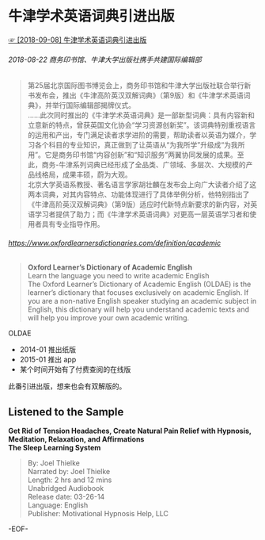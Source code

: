 # 牛津学术英语词典引进出版  
[☞ [2018-09-08] 牛津学术英语词典引进出版 ](https://mp.weixin.qq.com/s/40Yxd255OK6qsGVQ_wmWYQ)    
  
  
###### 2018-08-22 商务印书馆、牛津大学出版社携手共建国际编辑部  
>第25届北京国际图书博览会上，商务印书馆和牛津大学出版社联合举行新书发布会，推出《牛津高阶英汉双解词典》（第9版）和《牛津学术英语词典》，并举行国际编辑部揭牌仪式。  
……此次同时推出的《牛津学术英语词典》是一部新型词典：具有内容新和立意新的特点，曾获英国文化协会“学习资源创新奖”。该词典特别重视语言的运用和产出，专门满足读者求学进阶的需要，帮助读者以英语为媒介，学习各个科目的专业知识，真正做到了让英语从“为我所学”升级成“为我所用”。它是商务印书馆“内容创新”和“知识服务”两翼协同发展的成果。至此，商务-牛津系列词典已经形成了全品类、广领域、多层次、大规模的产品线格局，成果丰硕，蔚为大观。  
北京大学英语系教授、著名语言学家胡壮麟在发布会上向广大读者介绍了这两本词典，对其内容特点、功能体现进行了具体举例分析，他特别指出了《牛津高阶英汉双解词典》（第9版）适应时代新特点新要求的新内容，对英语学习者提供了助力；而《牛津学术英语词典》对更高一层英语学习者和使用者具有专业指导作用。  
  
  
###### https://www.oxfordlearnersdictionaries.com/definition/academic  
>**Oxford Learner’s Dictionary of Academic English**  
Learn the language you need to write academic English  
The Oxford Learner’s Dictionary of Academic English (OLDAE) is the learner’s dictionary that focuses exclusively on academic English. If you are a non-native English speaker studying an academic subject in English, this dictionary will help you understand academic texts and will help you improve your own academic writing.  
  
OLDAE  
- 2014-01 推出纸版  
- 2015-01 推出 app  
- 某个时间开始有了付费查阅的在线版  
  
此番引进出版，想来也会有双解版的。  
  
  
  
## Listened to the Sample  
**Get Rid of Tension Headaches, Create Natural Pain Relief with Hypnosis, Meditation, Relaxation, and Affirmations  
The Sleep Learning System**  
>By: Joel Thielke  
Narrated by: Joel Thielke  
Length: 2 hrs and 12 mins  
Unabridged Audiobook  
Release date: 03-26-14  
Language: English  
Publisher: Motivational Hypnosis Help, LLC  
  
-EOF-  
